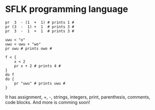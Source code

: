 
# SFLK programming language

```sflk
pr  3  - (1  +  1) # prints 1 #
pr (3  -  1) +  1  # prints 3 #
pr  3  -  1  +  1  # prints 3 #
```

```sflk
uwu < "o"
uwu < uwu + "wo"
pr uwu # prints owo #
```

```sflk
f < {
    x < 2
    pr x + 2 # prints 4 #
}
do f
do {
    pr "uwu" # prints uwu #
}
```

It has
assignment, +, -, strings, integers, print, parenthesis, comments,
code blocks.
And more is comming soon!
